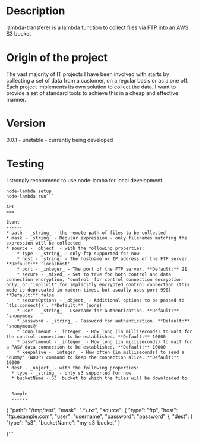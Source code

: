 Description
===========

lambda-transferer is a lambda function to collect files via FTP into an AWS S3 bucket

Origin of the project
=====================

The vast majority of IT projects I have been involved with starts by collecting a set of data from a customer, on a regular basis or as a one off.
Each project implements its own solution to collect the data. I want to provide a set of standard tools to achieve this in a cheap and effective manner.

Version
=======
0.0.1 - unstable - currently being developed

Testing
=======
I strongly recommend to use node-lamba for local development

```npm install -g node-lambda
node-lambda setup
node-lambda run```

API
===

Event
------
* path - _string_ - the remote path of files to be collected
* mask - _string_ - Regular expression - only filenames matching the expression will be collected
* source - _object_ - with the following properties:
    * type - _string_ - only ftp supported for now
    * host - _string_ - The hostname or IP address of the FTP server. **Default:** 'localhost'
    * port - _integer_ - The port of the FTP server. **Default:** 21
    * secure - _mixed_ - Set to true for both control and data connection encryption, 'control' for control connection encryption only, or 'implicit' for implicitly encrypted control connection (this mode is deprecated in modern times, but usually uses port 990) **Default:** false
    * secureOptions - _object_ - Additional options to be passed to `tls.connect()`. **Default:** (none)
    * user - _string_ - Username for authentication. **Default:** 'anonymous'
    * password - _string_ - Password for authentication. **Default:** 'anonymous@'
    * connTimeout - _integer_ - How long (in milliseconds) to wait for the control connection to be established. **Default:** 10000
    * pasvTimeout - _integer_ - How long (in milliseconds) to wait for a PASV data connection to be established. **Default:** 10000
    * keepalive - _integer_ - How often (in milliseconds) to send a 'dummy' (NOOP) command to keep the connection alive. **Default:** 10000
* dest - _object_ - with the following properties:
  * type - _string_ - only s3 supported for now
  * bucketName - S3  bucket to which the files will be downloaded to


  Sample
  ------
  ```
  {
    "path": "/tmp/test",
    "mask": ".*\\.txt",
    "source": {
          "type":  "ftp",
          "host":  "ftp.example.com",
          "user":    "username",
          "password":  "password"
        },
    "dest": {
          "type":  "s3",
          "bucketName":  "my-s3-bucket"
        }

  }```
